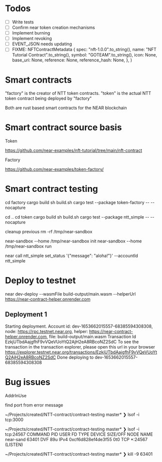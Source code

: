 # Todos

- [ ] Write tests
- [ ] Confirm near token creation mechanisms
- [ ] Implement burning
- [ ] Implement revoking
- [ ] EVENT_JSON needs updating
- [ ] FIXME: NFTContractMetadata {
      spec: "nft-1.0.0".to_string(),
      name: "NFT Tutorial Contract".to_string(),
      symbol: "GOTEAM".to_string(),
      icon: None,
      base_uri: None,
      reference: None,
      reference_hash: None,
      },
      )

# Smart contracts

"factory" is the creator of NTT token contracts.
"token" is the actual NTT token contract being deployed by "factory"

Both are rust based smart contracts for the NEAR blockchain

# Smart contract source basis

Token

https://github.com/near-examples/nft-tutorial/tree/main/nft-contract

Factory

https://github.com/near-examples/token-factory/

# Smart contract testing

cd factory
cargo build
sh build.sh
cargo test --package token-factory -- --nocapture

cd ..
cd token
cargo build
sh build.sh
cargo test --package ntt_simple -- --nocapture

cleanup previous
rm -rf /tmp/near-sandbox

near-sandbox --home /tmp/near-sandbox init
near-sandbox --home /tmp/near-sandbox run

near call ntt_simple set_status '{"message": "aloha!"}' --accountId ntt_simple

# Deploy to testnet

near dev-deploy --wasmFile build-output/main.wasm --helperUrl https://near-contract-helper.onrender.com

## Deployment 1

Starting deployment. Account id: dev-1653662015557-68385594308308, node: https://rpc.testnet.near.org, helper: https://near-contract-helper.onrender.com, file: build-output/main.wasm
Transaction Id EzkjUTbdAajgfhF9vVQeVUoYtQ2AjH2eA8RBcoNZ2SdC
To see the transaction in the transaction explorer, please open this url in your browser
https://explorer.testnet.near.org/transactions/EzkjUTbdAajgfhF9vVQeVUoYtQ2AjH2eA8RBcoNZ2SdC
Done deploying to dev-1653662015557-68385594308308

# Bug issues

AddrInUse

find port from error message

~/Projects/created/NTT-contract/contract-testing master\*
❯ lsof -i tcp:3000

~/Projects/created/NTT-contract/contract-testing master*
❯ lsof -i tcp:24567
COMMAND PID USER FD TYPE DEVICE SIZE/OFF NODE NAME
near-sand 63401 DVF 89u IPv4 0xcf6d828ef4de3f55 0t0 TCP *:24567 (LISTEN)

~/Projects/created/NTT-contract/contract-testing master\*
❯ kill -9 63401
